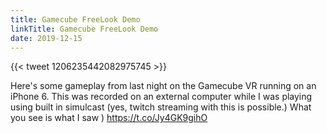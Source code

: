 ```yaml
---
title: Gamecube FreeLook Demo
linkTitle: Gamecube FreeLook Demo
date: 2019-12-15
---
```


{{< tweet 1206235442082975745 >}}

Here's some gameplay from last night on the Gamecube VR running on an iPhone 6. This was recorded on an external computer while I was playing using built in simulcast (yes, twitch streaming with this is possible.) What you see is what I saw ) https://t.co/Jy4GK9gihO
